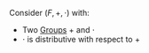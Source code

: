 Consider $(F, +, \cdot)$ with:  
- Two [Groups](../Group/Group.md) $+$ and $\cdot$  
- $\cdot$ is distributive with respect to $+$  
